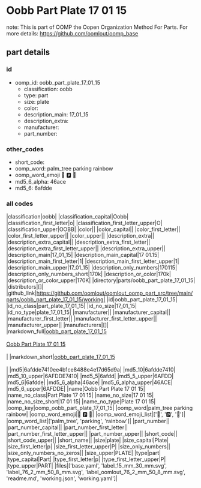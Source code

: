 # Oobb Part Plate 17 01 15  

note: This is part of OOMP the Oopen Organization Method For Parts. For more details: https://github.com/oomlout/oomp_base

##  part details





### id
* oomp_id: oobb_part_plate_17_01_15
  * classification: oobb
  * type: part
  * size: plate
  * color: 
  * description_main: 17_01_15
  * description_extra: 
  * manufacturer: 
  * part_number: 

### other_codes
* short_code: 
* oomp_word: palm_tree parking rainbow
* oomp_word_emoji :palm_tree: :parking: :rainbow:
* md5_6_alpha: 46ace
* md5_6: 6afdde

### all codes 
|classification|oobb|
|classification_capital|Oobb|
|classification_first_letter|o|
|classification_first_letter_upper|O|
|classification_upper|OOBB|
|color||
|color_capital||
|color_first_letter||
|color_first_letter_upper||
|color_upper||
|description_extra||
|description_extra_capital||
|description_extra_first_letter||
|description_extra_first_letter_upper||
|description_extra_upper||
|description_main|17_01_15|
|description_main_capital|17 01.15|
|description_main_first_letter|1|
|description_main_first_letter_upper|1|
|description_main_upper|17_01_15|
|description_only_numbers|170115|
|description_only_numbers_short|170k|
|description_or_color|170k|
|description_or_color_upper|170K|
|directory|parts/oobb_part_plate_17_01_15|
|distributors|[]|
|github_link|https://github.com/oomlout/oomlout_oomp_part_src/tree/main/parts/oobb_part_plate_17_01_15/working|
|id|oobb_part_plate_17_01_15|
|id_no_class|part_plate_17_01_15|
|id_no_size|17_01_15|
|id_no_type|plate_17_01_15|
|manufacturer||
|manufacturer_capital||
|manufacturer_first_letter||
|manufacturer_first_letter_upper||
|manufacturer_upper||
|manufacturers|[]|
|markdown_full|[oobb_part_plate_17_01_15](https://github.com/oomlout/oomlout_oomp_part_src/tree/main/parts/oobb_part_plate_17_01_15/working)<br>[](https://github.com/oomlout/oomlout_oomp_part_src/tree/main/parts/oobb_part_plate_17_01_15/working)<br>[Oobb Part Plate 17 01 15](https://github.com/oomlout/oomlout_oomp_part_src/tree/main/parts/oobb_part_plate_17_01_15/working)<br><br>|
|markdown_short|[oobb_part_plate_17_01_15](https://github.com/oomlout/oomlout_oomp_part_src/tree/main/parts/oobb_part_plate_17_01_15/working)<br><br>|
|md5|6afdde7410ee4b1ce8488e4e17d65d9a|
|md5_10|6afdde7410|
|md5_10_upper|6AFDDE7410|
|md5_5|6afdd|
|md5_5_upper|6AFDD|
|md5_6|6afdde|
|md5_6_alpha|46ace|
|md5_6_alpha_upper|46ACE|
|md5_6_upper|6AFDDE|
|name|Oobb Part Plate 17 01 15|
|name_no_class|Part Plate 17 01 15|
|name_no_size|17 01 15|
|name_no_size_short|17 01 15|
|name_no_type|Plate 17 01 15|
|oomp_key|oomp_oobb_part_plate_17_01_15|
|oomp_word|palm_tree parking rainbow|
|oomp_word_emoji|:palm_tree: :parking: :rainbow:|
|oomp_word_emoji_list|[':palm_tree:', ':parking:', ':rainbow:']|
|oomp_word_list|['palm_tree', 'parking', 'rainbow']|
|part_number||
|part_number_capital||
|part_number_first_letter||
|part_number_first_letter_upper||
|part_number_upper||
|short_code||
|short_code_upper||
|short_name||
|size|plate|
|size_capital|Plate|
|size_first_letter|p|
|size_first_letter_upper|P|
|size_only_numbers||
|size_only_numbers_no_zeros||
|size_upper|PLATE|
|type|part|
|type_capital|Part|
|type_first_letter|p|
|type_first_letter_upper|P|
|type_upper|PART|
|files|['base.yaml', 'label_15_mm_30_mm.svg', 'label_76_2_mm_50_8_mm.svg', 'label_oomlout_76_2_mm_50_8_mm.svg', 'readme.md', 'working.json', 'working.yaml']|
